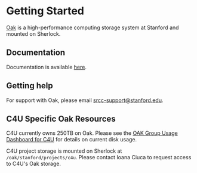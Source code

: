 # Getting Started

[Oak](https://uit.stanford.edu/service/oak-storage) is a high-performance computing storage system at Stanford and mounted on Sherlock.

## Documentation

Documentation is available [here](https://www.sherlock.stanford.edu/docs/storage/filesystems/#oak).

## Getting help

For support with Oak, please email srcc-support@stanford.edu.

## C4U Specific Oak Resources

C4U currently owns 250TB on Oak.
Please see the [OAK Group Usage Dashboard for C4U](https://srcc-lookout.stanford.edu/projects/p-c4u) for details on current disk usage.

C4U project storage is mounted on Sherlock at `/oak/stanford/projects/c4u`.
Please contact Ioana Ciuca to request access to C4U's Oak storage.

